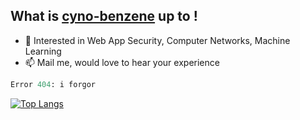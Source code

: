 <h2>What is <a href="https://abhayrane.netlify.app/" target="__blank">cyno-benzene</a> up to !</h2>

- 🌱 Interested in Web App Security, Computer Networks, Machine Learning
- 📫 Mail me, would love to hear your experience

```python
Error 404: i forgor
```

[![Top Langs](https://github-readme-stats.vercel.app/api/top-langs/?username=cyno-benzene&layout=compact&theme=vision-friendly-dark)](https://github.com/anuraghazra/github-readme-stats)


<!---
cyno-benzene/cyno-benzene is a ✨ special ✨ repository because its `README.md` (this file) appears on your GitHub profile.
You can click the Preview link to take a look at your changes.
--->




